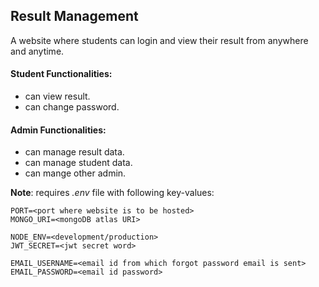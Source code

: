 ## Result Management

A website where students can login and view their result from anywhere and anytime.

#### Student Functionalities:

- can view result.
- can change password.

#### Admin Functionalities:

- can manage result data.
- can manage student data.
- can mange other admin.

**Note**: requires _.env_ file with following key-values:

```
PORT=<port where website is to be hosted>
MONGO_URI=<mongoDB atlas URI>

NODE_ENV=<development/production>
JWT_SECRET=<jwt secret word>

EMAIL_USERNAME=<email id from which forgot password email is sent>
EMAIL_PASSWORD=<email id password>

```
